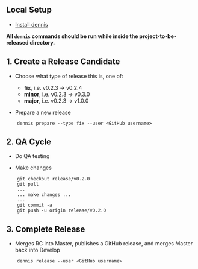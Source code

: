 ## Local Setup

- [Install dennis](https://github.com/lystable/dennis)

**All `dennis` commands should be run while inside the project-to-be-released directory.**

## 1. Create a Release Candidate

- Choose what type of release this is, one of:
	- **fix**, i.e. v0.2.3 -> v0.2.4
	- **minor**, i.e. v0.2.3 -> v0.3.0
	- **major**, i.e. v0.2.3 -> v1.0.0

- Prepare a new release
```
	dennis prepare --type fix --user <GitHub username>
```

## 2. QA Cycle

- Do QA testing

- Make changes
```
	git checkout release/v0.2.0
	git pull
	...
	... make changes ...
	...
	git commit -a
	git push -u origin release/v0.2.0
```

## 3. Complete Release

- Merges RC into Master, publishes a GitHub release, and merges Master back into Develop
```
	dennis release --user <GitHub username>
```
